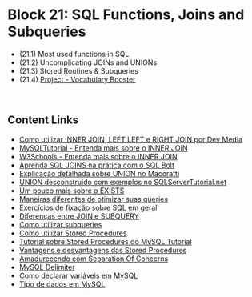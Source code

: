 # Block 21: SQL Functions, Joins and Subqueries
- (21.1) Most used functions in SQL
- (21.2) Uncomplicating JOINs and UNIONs
- (21.3) Stored Routines & Subqueries
- (21.4) [Project - Vocabulary Booster](https://github.com/tryber/sd-09-mysql-vocabulary-booster/pull/102)

<br>

## Content Links
- [Como utilizar INNER JOIN, LEFT LEFT e RIGHT JOIN por Dev Media](https://www.devmedia.com.br/clausulas-inner-join-left-join-e-right-join-no-sql-server/18930)
- [MySQLTutorial - Entenda mais sobre o INNER JOIN](https://www.mysqltutorial.org/mysql-inner-join.aspx)
- [W3Schools - Entenda mais sobre o INNER JOIN](https://www.w3schools.com/sql/sql_join_inner.asp)
- [Aprenda SQL JOINS na prática com o SQL Bolt](https://sqlbolt.com/lesson/select_queries_with_joins)
- [Explicação detalhada sobre UNION no Macoratti](http://www.macoratti.net/13/05/sql_uni1.htm)
- [UNION desconstruido com exemplos no SQLServerTutorial.net](https://www.sqlservertutorial.net/sql-server-basics/sql-server-union/)
- [Um pouco mais sobre o EXISTS](https://www.w3resource.com/sql/special-operators/sql_exists.php)
- [Maneiras diferentes de otimizar suas queries](https://dev.mysql.com/doc/refman/8.0/en/optimization.html)
- [Exercícios de fixação sobre SQL em geral](https://github.com/XD-DENG/SQL-exercise)
- [Diferenças entre JOIN e SUBQUERY](https://www.essentialsql.com/what-is-the-difference-between-a-join-and-subquery/)
- [Como utilizar subqueries](https://qhmit.com/mysql/examples/mysql_subquery.cfm)
- [Como utilizar Stored Procedures](https://qhmit.com/mysql/tutorial/mysql_stored_procedures.cfm)
- [Tutorial sobre Stored Procedures do MySQL Tutorial](https://www.mysqltutorial.org/getting-started-with-mysql-stored-procedures.aspx)
- [Vantagens e desvantagens das Stored Procedures](https://www.devmedia.com.br/stored-procedures-no-mysql/29030)
- [Amadurecendo com Separation Of Concerns](https://www.devmedia.com.br/amadurecendo-com-separation-of-concerns/18699)
- [MySQL Delimiter](https://www.mysqltutorial.org/mysql-stored-procedure/mysql-delimiter/)
- [Como declarar variáveis em MySQL](https://stackoverflow.com/questions/11754781/how-to-declare-a-variable-in-mysql)
- [Tipo de dados em MySQL](https://www.mysqltutorial.org/mysql-data-types.aspx)
